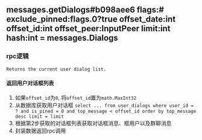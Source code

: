## messages.getDialogs#b098aee6 flags:# exclude_pinned:flags.0?true offset_date:int offset_id:int offset_peer:InputPeer limit:int hash:int = messages.Dialogs
### rpc逻辑
`Returns the current user dialog list.`
#### 返回用户对话框列表
1. 如果`offset_id`为`0`, 将`offset_id`置为`math.MaxInt32`
2. 从数据库获取用户对话框 	`select ... from user_dialogs where user_id = ? and is_pined = 0 and top_message < offset_id order by top_message desc limit = limit`
3. 根据第2步获取的对话框列表获取对话框消息、框用户以及群聊消息
4. 封装数据返回rpc调用
